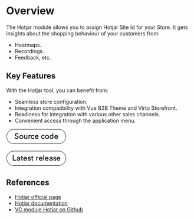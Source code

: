 # Overview

The Hotjar module allows you to assign Hotjar Site Id for your Store. It gets insights about the shopping behaviour of your customers from:

* Heatmaps. 
* Recordings.
* Feedback, etc.

## Key Features

With the Hotjar tool, you can benefit from:

- Seamless store configuration.
- Integration compatibility with Vue B2B Theme and Virto Storefront.
- Readiness for integration with various other sales channels.
- Convenient access through the application menu.

[![Source code](media/source_code.png)](https://github.com/VirtoCommerce/vc-module-hotjar)

[![Latest release](media/latest_release.png)](https://github.com/VirtoCommerce/vc-module-hotjar/releases)


## References

* [Hotjar official page](https://www.hotjar.com/)
* [Hotjar documentation](https://help.hotjar.com/hc/en-us)
* [VC module Hotjar on Github](https://github.com/VirtoCommerce/vc-module-hotjar/blob/dev/docs/index.md) 


